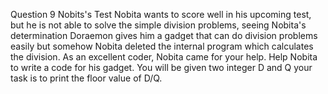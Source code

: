 Question 9
Nobits's Test
Nobita wants to score well in his upcoming test, but he is not able to solve the simple division problems, seeing Nobita's determination Doraemon gives him a gadget that can do division problems easily but somehow Nobita deleted the internal program which calculates the division. As an excellent coder, Nobita came for your help. Help Nobita to write a code for his gadget. You will be given two integer D and Q your task is to print the floor value of D/Q.
